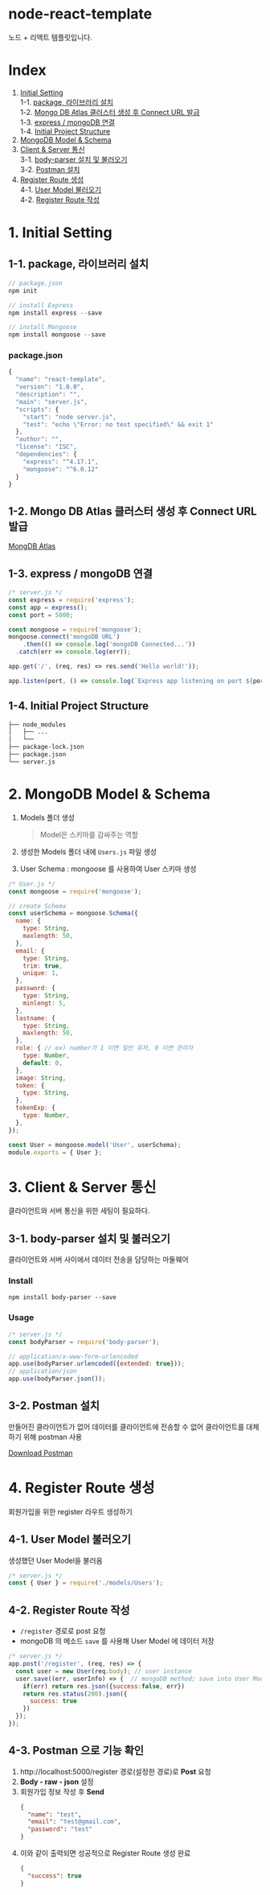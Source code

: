 # node-react-template
노드 + 리액트 템플릿입니다.

# Index
1. [Initial Setting](#1.-Initial-Setting)    
  1-1. [package, 라이브러리 설치](#1-1.-package,-라이브러리-설치)    
  1-2. [Mongo DB Atlas 클러스터 생성 후 Connect URL 발급](#1-2.-Mongo-DB-Atlas-클러스터-생성-후-Connect-URL-발급)    
  1-3. [express / mongoDB 연결](#1-3.-express-/-mongoDB-연결)  
  1-4. [Initial Project Structure](#1-4.-Initial-Project-Structure)   
2. [MongoDB Model & Schema](#2.-MongoDB-Model-&-Schema)
3. [Client & Server 통신](#3.-Client-&-Server-통신)    
  3-1. [body-parser 설치 및 불러오기](#3-1.-body-parser-설치-및-불러오기)    
  3-2. [Postman 설치](#3-2.-Postman-설치)
4. [Register Route 생성](#4.-Register-Route-생성)    
  4-1. [User Model 불러오기](#4-1.-User-Model-불러오기)    
  4-2. [Register Route 작성](#4-2.-Register-Route-작성)    



# 1. Initial Setting
## 1-1. package, 라이브러리 설치

```jsx
// package.json
npm init

// install Express
npm install express --save

// install Mongoose 
npm install mongoose --save
```

### package.json
```jsx
{
  "name": "react-template",
  "version": "1.0.0",
  "description": "",
  "main": "server.js",
  "scripts": {
    "start": "node server.js",
    "test": "echo \"Error: no test specified\" && exit 1"
  },
  "author": "",
  "license": "ISC",
  "dependencies": {
    "express": "^4.17.1",
    "mongoose": "^6.0.12"
  }
}
```

## 1-2. Mongo DB Atlas 클러스터 생성 후 Connect URL 발급
[MongDB Atlas](http://www.mongodb.com/)

## 1-3. express / mongoDB 연결

```jsx
/* server.js */
const express = require('express');
const app = express();
const port = 5000;

const mongoose = require('mongoose');
mongoose.connect('mongoDB URL')
	.then(() => console.log('mongoDB Connected...'))
  .catch(err => console.log(err));

app.get('/', (req, res) => res.send('Hello world!'));

app.listen(port, () => console.log(`Express app listening on port ${port}!`));
```

## 1-4. Initial Project Structure

```bash
├── node_modules
│   ├── ...
│   └── 
├── package-lock.json
├── package.json
└── server.js
```

# 2. MongoDB Model & Schema

1. Models 폴더 생성 
    
    > Model은 스키마를 감싸주는 역할
2. 생성한 Models 폴더 내에 ```Users.js``` 파일 생성
2. User Schema 
:  mongoose 를 사용하여 User 스키마 생성

```jsx
/* User.js */
const mongoose = require('mongoose');

// create Schema
const userSchema = mongoose.Schema({
  name: {
    type: String,
    maxlength: 50,
  },
  email: {
    type: String,
    trim: true,
    unique: 1,
  },
  password: {
    type: String,
    minlengt: 5,
  },
  lastname: {
    type: String,
    maxlength: 50,
  },
  role: { // ex) number가 1 이면 일반 유저, 0 이면 관리자
    type: Number,
    default: 0,
  },
  image: String,
  token: {
    type: String,
  },
  tokenExp: {
    type: Number,
  },
});

const User = mongoose.model('User', userSchema);
module.exports = { User };
```

# 3. Client & Server 통신
클라이언트와 서버 통신을 위한 세팅이 필요하다.
## 3-1. body-parser 설치 및 불러오기
클라이언트와 서버 사이에서 데이터 전송을 담당하는 마둘웨어
### Install
```
npm install body-parser --save
```

### Usage
```js
/* server.js */
const bodyParser = require('body-parser');

// application/x-www-form-urlencoded
app.use(bodyParser.urlencoded({extended: true}));
// application/json
app.use(bodyParser.json());
```
## 3-2. Postman 설치
만들어진 클라이언트가 없어 데이터를 클라이언트에 전송할 수 없어 클라이언트를 대체하기 위해 postman 사용

[Download Postman](https://www.postman.com/downloads/)


# 4. Register Route 생성
회원가입을 위한 register 라우트 생성하기

## 4-1. **User Model** 불러오기
생성했던 User Model을 불러옴
```js
/* server.js */
const { User } = require('./models/Users'); 
```

## 4-2. Register Route 작성    
- ```/register``` 경로로 post 요청    
- mongoDB 의 메소드 ```save``` 를 사용해 User Model 에 데이터 저장
```js
/* server.js */
app.post('/register', (req, res) => {
  const user = new User(req.body); // user instance
  user.save((err, userInfo) => {  // mongoDB method; save into User Model 
    if(err) return res.json({success:false, err})
    return res.status(200).json({
      success: true
    })
  });
});
```

## 4-3. Postman 으로 기능 확인
1. http://localhost:5000/register 경로(설정한 경로)로 **Post** 요청
2. **Body - raw - json** 설정
3. 회원가입 정보 작성 후 **Send**
    ```json
    {
      "name": "test",
      "email": "test@gmail.com",
      "password": "test"
    }
    ```
4. 이와 같이 출력되면 성공적으로 Register Route 생성 완료
    ```json
    {
      "success": true
    }
    ```